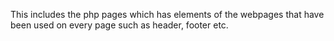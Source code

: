 This includes the php pages which has elements of the webpages that have been used on every page such as header, footer etc. 
